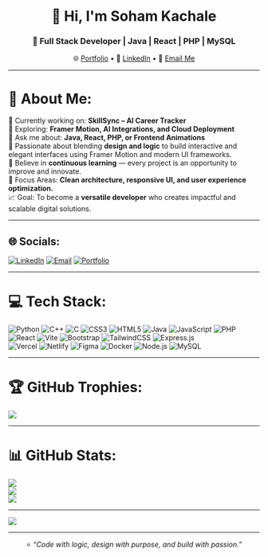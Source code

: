 <div align="center">

# 👋 Hi, I'm **Soham Kachale**
### 🚀 Full Stack Developer | Java | React | PHP | MySQL  

🌐 [Portfolio](https://portfolio-reactjs-theta-ten.vercel.app/) • 💼 [LinkedIn](https://www.linkedin.com/in/soham-kachale-b02810312/) • 📧 [Email Me](mailto:sohamkachale7@gmail.com)

</div>

---

# 💫 About Me:
🔭 Currently working on: **SkillSync – AI Career Tracker**  
🌱 Exploring: **Framer Motion, AI Integrations, and Cloud Deployment**  
💬 Ask me about: **Java, React, PHP, or Frontend Animations**  
🎨 Passionate about blending **design and logic** to build interactive and elegant interfaces using Framer Motion and modern UI frameworks.  
🧠 Believe in **continuous learning** — every project is an opportunity to improve and innovate.  
🎯 Focus Areas: **Clean architecture, responsive UI, and user experience optimization.**  
📈 Goal: To become a **versatile developer** who creates impactful and scalable digital solutions.  

---

## 🌐 Socials:
[![LinkedIn](https://img.shields.io/badge/LinkedIn-%230077B5.svg?logo=linkedin&logoColor=white)](https://www.linkedin.com/in/soham-kachale-b02810312/) 
[![Email](https://img.shields.io/badge/Email-D14836?logo=gmail&logoColor=white)](mailto:sohamkachale7@gmail.com)
[![Portfolio](https://img.shields.io/badge/Portfolio-000000?logo=vercel&logoColor=white)](https://portfolio-reactjs-theta-ten.vercel.app/)

---

# 💻 Tech Stack:
![Python](https://img.shields.io/badge/python-3670A0?style=for-the-badge&logo=python&logoColor=ffdd54) 
![C++](https://img.shields.io/badge/c++-%2300599C.svg?style=for-the-badge&logo=c%2B%2B&logoColor=white) 
![C](https://img.shields.io/badge/c-%2300599C.svg?style=for-the-badge&logo=c&logoColor=white) 
![CSS3](https://img.shields.io/badge/css3-%231572B6.svg?style=for-the-badge&logo=css3&logoColor=white) 
![HTML5](https://img.shields.io/badge/html5-%23E34F26.svg?style=for-the-badge&logo=html5&logoColor=white) 
![Java](https://img.shields.io/badge/java-%23ED8B00.svg?style=for-the-badge&logo=openjdk&logoColor=white) 
![JavaScript](https://img.shields.io/badge/javascript-%23323330.svg?style=for-the-badge&logo=javascript&logoColor=%23F7DF1E) 
![PHP](https://img.shields.io/badge/php-%23777BB4.svg?style=for-the-badge&logo=php&logoColor=white)  
![React](https://img.shields.io/badge/react-%2320232a.svg?style=for-the-badge&logo=react&logoColor=%2361DAFB) 
![Vite](https://img.shields.io/badge/vite-%23646CFF.svg?style=for-the-badge&logo=vite&logoColor=white) 
![Bootstrap](https://img.shields.io/badge/bootstrap-%238511FA.svg?style=for-the-badge&logo=bootstrap&logoColor=white) 
![TailwindCSS](https://img.shields.io/badge/tailwindcss-%2338B2AC.svg?style=for-the-badge&logo=tailwind-css&logoColor=white) 
![Express.js](https://img.shields.io/badge/express.js-%23404d59.svg?style=for-the-badge&logo=express&logoColor=%2361DAFB)  
![Vercel](https://img.shields.io/badge/vercel-%23000000.svg?style=for-the-badge&logo=vercel&logoColor=white) 
![Netlify](https://img.shields.io/badge/netlify-%23000000.svg?style=for-the-badge&logo=netlify&logoColor=#00C7B7) 
![Figma](https://img.shields.io/badge/figma-%23F24E1E.svg?style=for-the-badge&logo=figma&logoColor=white) 
![Docker](https://img.shields.io/badge/docker-%230db7ed.svg?style=for-the-badge&logo=docker&logoColor=white)
![Node.js](https://img.shields.io/badge/Node.js-339933?style=for-the-badge&logo=node.js&logoColor=white)
![MySQL](https://img.shields.io/badge/MySQL-005C84?style=for-the-badge&logo=mysql&logoColor=white)

---

# 🏆 GitHub Trophies:
![](https://github-profile-trophy.vercel.app/?username=sohamkachale&theme=algolia&no-frame=false&no-bg=false&margin-w=4)

---

# 📊 GitHub Stats:
![](https://github-readme-stats.vercel.app/api?username=sohamkachale&theme=dark&hide_border=false&include_all_commits=false&count_private=false)<br/>
![](https://nirzak-streak-stats.vercel.app/?user=sohamkachale&theme=dark&hide_border=false)<br/>
![](https://github-readme-stats.vercel.app/api/top-langs/?username=sohamkachale&theme=dark&hide_border=false&include_all_commits=false&count_private=false&layout=compact)

---

[![](https://visitcount.itsvg.in/api?id=sohamkachale&icon=0&color=0)](https://visitcount.itsvg.in)

---

<div align="center">

⭐ *“Code with logic, design with purpose, and build with passion.”*

</div>
